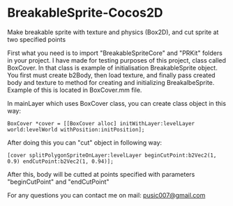 BreakableSprite-Cocos2D
=======================

Make breakable sprite with texture and physics (Box2D), and cut sprite at two specified points

First what you need is to import "BreakableSpriteCore" and "PRKit" folders in your project. I have made for testing
purposes of this project, class called BoxCover. In that class is example of initialisation 
BreakableSprite object. You first must create b2Body, then load texture, and finally pass created body and texture 
to method for creating and initializing BreakalbeSprite. Example of this is located in BoxCover.mm file.

In mainLayer which uses BoxCover class, you can create class object in this way:
```
BoxCover *cover = [[BoxCover alloc] initWithLayer:levelLayer world:levelWorld withPosition:initPosition];
```

After doing this you can "cut" object in following way:
```
[cover splitPolygonSpriteOnLayer:levelLayer beginCutPoint:b2Vec2(1, 0.9) endCutPoint:b2Vec2(1, 0.94)];
```
After this, body will be cutted at points specified with parameters "beginCutPoint" and "endCutPoint"

For any questions you can contact me on mail: pusic007@gmail.com


